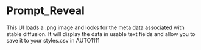 # Prompt_Reveal
This UI loads a .png image and looks for the meta data associated with stable diffusion. It will display the data in usable text fields and allow you to save it to your styles.csv in AUTO1111
